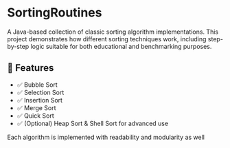    # SortingRoutines 

A Java-based collection of classic sorting algorithm implementations. This project demonstrates how different sorting techniques work, including step-by-step logic suitable for both educational and benchmarking purposes.
     
## 🚀 Features    
 
- ✅ Bubble Sort  
- ✅ Selection Sort   
- ✅ Insertion Sort     
- ✅ Merge Sort         
- ✅ Quick Sort   
- ✅ (Optional) Heap Sort & Shell Sort for advanced use    
      
Each algorithm is implemented with readability and modularity as well           
        
   
        
      
      
    
     
     
  
   
 

